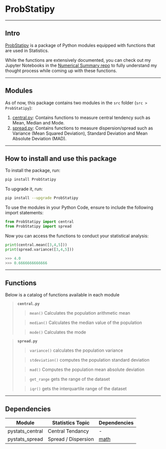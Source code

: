 # ProbStatipy
---

## Intro
[ProbStatipy](https://pypi.org/project/ProbStatipy/) is a package of Python modules equipped with functions that are used in Statistics.

While the functions are extensively documented, you can check out my Jupyter Notebooks in the [Numerical Summary repo](https://github.com/0gregory0/Numerical-Summary) to fully understand my thought process while coming up with these functions.

---

## Modules
As of now, this package contains two modules in the `src` folder (`src > ProbStatipy`):
1. [central.py](https://github.com/0gregory0/ProbStatipy/blob/main/src/ProbStatipy/central.py): Contains functions to measure central tendency such as Mean, Median and Mode.
2. [spread.py](https://github.com/0gregory0/ProbStatipy/blob/main/src/ProbStatipy/spread.py): Contains functions to measure dispersion/spread such as Variance (Mean Squared Deviation), Standard Deviation and Mean Absolute Deviation (MAD).

---

## How to install and use this package
To install the package, run:

```bash
pip install ProbStatipy
```

To upgrade it, run:

```bash
pip install --upgrade ProbStatipy
```

To use the modules in your Python Code, ensure to include the following import statements:

```python
from ProbStatipy import central
from ProbStatipy import spread
```

Now you can access the functions to conduct your statistical analysis:

```python
print(central.mean([3,4,5]))
print(spread.variance([3,4,5]))
```
```powershell
>>> 4.0
>>> 0.6666666666666
```
---

## Functions
Below is a catalog of functions available in each module
> **`central.py`**
>  > `mean()`
>  > Calculates the population arithmetic mean
>
>  > `median()`
>  > Calculates the median value of the population
>
>  > `mode()`
>  > Calculates the mode


> **`spread.py`**
>  > `variance()`
>  > calculates the population variance
>
>  > `stdeviation()`
>  > computes the population standard deviation
> 
>  > `mad()`
>  > Computes the population mean absolute deviation
> 
>  > `get_range`
>  > gets the range of the dataset
> 
>  > `iqr()`
>  > gets the interquartile range of the dataset

---
## Dependencies

| Module | Statistics Topic | Dependencies |
| --- | --- | --- | 
| pystats_central | Central Tendancy | - |     
| pystats_spread | Spread / Dispersion | [math](https://docs.python.org/3/library/math.html) |     

